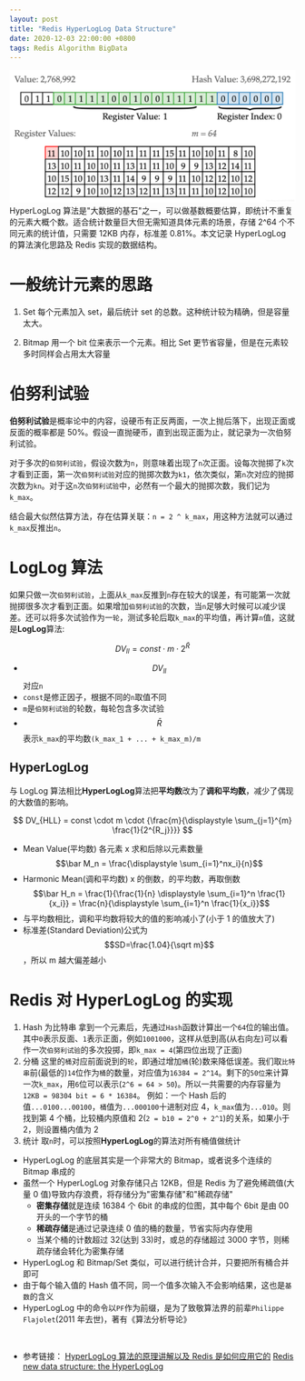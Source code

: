 ```yaml
---
layout: post
title: "Redis HyperLogLog Data Structure"
date: 2020-12-03 22:00:00 +0800
tags: Redis Algorithm BigData
---
```


![Peano](/assets/images/2020-12-03-Redis_HyperLogLog_1.png)
HyperLogLog 算法是"大数据的基石"之一，可以做基数概要估算，即统计不重复的元素大概个数。适合统计数量巨大但无需知道具体元素的场景，存储 2^64 个不同元素的统计值，只需要 12KB 内存，标准差 0.81%。本文记录 HyperLogLog 的算法演化思路及 Redis 实现的数据结构。

# 一般统计元素的思路

1. Set
   每个元素加入 set，最后统计 set 的总数。这种统计较为精确，但是容量太大。

2. Bitmap
   用一个 bit 位来表示一个元素。相比 Set 更节省容量，但是在元素较多时同样会占用太大容量

# 伯努利试验

**伯努利试验**是概率论中的内容，设硬币有正反两面，一次上抛后落下，出现正面或反面的概率都是 50%。假设一直抛硬币，直到出现正面为止，就记录为一次伯努利试验。

对于多次的`伯努利试验`，假设次数为`n`，则意味着出现了`n`次正面。设每次抛掷了`k`次才看到正面，第一次`伯努利试验`对应的抛掷次数为`k1`，依次类似，第`n`次对应的抛掷次数为`kn`。对于这`n`次`伯努利试验`中，必然有一个最大的抛掷次数，我们记为`k_max`。

结合最大似然估算方法，存在估算关联：`n = 2 ^ k_max`，用这种方法就可以通过`k_max`反推出`n`。

# LogLog 算法

如果只做一次`伯努利试验`，上面从`k_max`反推到`n`存在较大的误差，有可能第一次就抛掷很多次才看到正面。如果增加`伯努利试验`的次数，当`n`足够大时候可以减少误差。还可以将多次试验作为一`轮`，测试多轮后取`k_max`的平均值，再计算`n`值，这就是**LogLog**算法:

$$DV_{ll} = const \cdot m \cdot 2^{\bar R}$$

- $$DV_{ll}$$对应`n`
- `const`是修正因子，根据不同的`n`取值不同
- `m`是`伯努利试验`的轮数，每轮包含多次试验
- $$\bar R$$表示`k_max`的平均数`(k_max_1 + ... + k_max_m)/m`

## HyperLogLog

与 LogLog 算法相比**HyperLogLog**算法把**平均数**改为了**调和平均数**，减少了偶现的大数值的影响。

$$
DV_{HLL} = const \cdot m \cdot {\frac{m}{\displaystyle \sum_{j=1}^{m} \frac{1}{2^{R_j}}}}
$$

- Mean Value(平均数)
  各元素 x 求和后除以元素数量
  $$\bar M_n = \frac{\displaystyle \sum_{i=1}^nx_i}{n}$$
- Harmonic Mean(调和平均数)
  x 的倒数，的平均数，再取倒数
  $$\bar H_n = \frac{1}{\frac{1}{n} \displaystyle \sum_{i=1}^n \frac{1}{x_i}} = \frac{n}{\displaystyle \sum_{i=1}^n \frac{1}{x_i}}$$
- 与平均数相比，调和平均数将较大的值的影响减小了(小于 1 的值放大了)
- 标准差(Standard Deviation)公式为$$SD=\frac{1.04}{\sqrt m}$$，所以 m 越大偏差越小

# Redis 对 HyperLogLog 的实现

1. Hash 为比特串
   拿到一个元素后，先通过`Hash`函数计算出一个`64`位的输出值。其中`0`表示反面、`1`表示正面，例如`1001000`，这样从低到高(从右向左)可以看作一次`伯努利试验`的多次投掷，即`k_max = 4`(第四位出现了正面)
2. 分桶
   这里的`桶`对应前面说到的`轮`，即通过增加`桶`(轮)数来降低误差。我们取`比特串`前(最低的)`14`位作为`桶`的数量，对应值为`16384 = 2^14`。剩下的`50位`来计算一次`k_max`，用`6`位可以表示(`2^6 = 64 > 50`)。所以一共需要的内存容量为`12KB = 98304 bit = 6 * 16384`。
   例如：一个 Hash 后的值`...0100...00100`，`桶`值为`...000100`十进制对应 4，`k_max`值为`...010`。则找到第 4 个桶，比较桶内原值和 2(`2 = b10 = 2^0 + 2^1`)的关系，如果小于 2，则设置桶内值为 2
3. 统计
   取`n`时，可以按照**HyperLogLog**的算法对所有桶值做统计

- HyperLogLog 的底层其实是一个非常大的 Bitmap，或者说多个连续的 Bitmap 串成的
- 虽然一个 HyperLogLog 对象存储只占 12KB，但是 Redis 为了避免稀疏值(大量 0 值)导致内存浪费，将存储分为"密集存储"和"稀疏存储"
  - **密集存储**就是连续 16384 个 6bit 的串成的位图，其中每个 6bit 是由 00 开头的一个字节的桶
  - **稀疏存储**是通过记录连续 0 值的桶的数量，节省实际内存使用
  - 当某个桶的计数超过 32(达到 33)时，或总的存储超过 3000 字节，则稀疏存储会转化为密集存储
- HyperLogLog 和 Bitmap/Set 类似，可以进行统计合并，只要把所有桶合并即可
- 由于每个输入值的 Hash 值不同，同一个值多次输入不会影响结果，这也是`基数`的含义
- HyperLogLog 中的命令以`PF`作为前缀，是为了致敬算法界的前辈`Philippe Flajolet`(2011 年去世)，著有《算法分析导论》

<br>

- 参考链接：
  [HyperLogLog 算法的原理讲解以及 Redis 是如何应用它的](https://www.cnblogs.com/linguanh/p/10460421.html)
  [Redis new data structure: the HyperLogLog](http://antirez.com/news/75)
